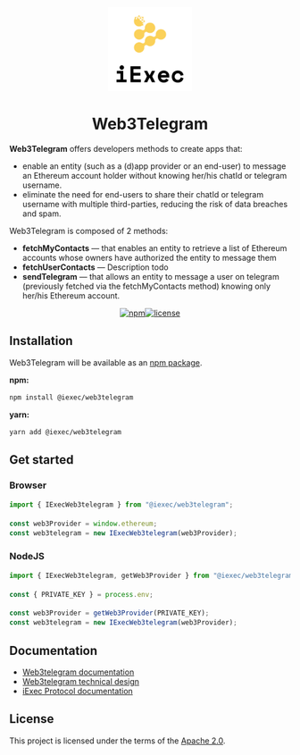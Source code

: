 <p align="center">
  <a href="https://iex.ec/" rel="noopener" target="_blank"><img width="150" src="./logo-iexec.png" alt="iExec logo"/></a>
</p>

<h1 align="center">Web3Telegram</h1>

**Web3Telegram** offers developers methods to create apps that:

- enable an entity (such as a (d)app provider or an end-user) to message an Ethereum account holder without knowing her/his chatId or telegram username.
- eliminate the need for end-users to share their chatId or  telegram username with multiple third-parties, reducing the risk of data breaches and spam.

Web3Telegram is composed of 2 methods:

- **fetchMyContacts** — that enables an entity to retrieve a list of Ethereum accounts whose owners have authorized the entity to message them
- **fetchUserContacts** — Description todo
- **sendTelegram** — that allows an entity to message a user on telegram (previously fetched via the fetchMyContacts method) knowing only her/his Ethereum account.

<div align="center">

[![npm](https://img.shields.io/npm/v/@iexec/web3telegram)](https://www.npmjs.com/package/@iexec/web3telegram)[![license](https://img.shields.io/badge/license-Apache%202-blue)](/LICENSE)

</div>

## Installation

Web3Telegram will be available as an [npm package](https://www.npmjs.com/package/@iexec/web3telegram).

**npm:**

```sh
npm install @iexec/web3telegram
```

**yarn:**

```sh
yarn add @iexec/web3telegram
```

## Get started

### Browser

```ts
import { IExecWeb3telegram } from "@iexec/web3telegram";

const web3Provider = window.ethereum;
const web3telegram = new IExecWeb3telegram(web3Provider);
```

### NodeJS

```ts
import { IExecWeb3telegram, getWeb3Provider } from "@iexec/web3telegram";

const { PRIVATE_KEY } = process.env; 

const web3Provider = getWeb3Provider(PRIVATE_KEY);
const web3telegram = new IExecWeb3telegram(web3Provider);
```

## Documentation

- [Web3telegram documentation](https://tools.docs.iex.ec/tools/web3telegram)
- [Web3telegram technical design](./technical-design/index.md)
- [iExec Protocol documentation](https://protocol.docs.iex.ec)

## License

This project is licensed under the terms of the [Apache 2.0](/LICENSE).
